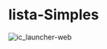 # lista-Simples

![ic_launcher-web](https://github.com/finestweber/lista-Simples/assets/94560053/65c129ea-84af-4c4e-b0e5-98147cc6de48)
